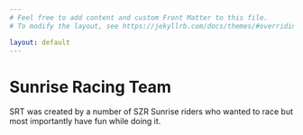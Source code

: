 ```yaml
---
# Feel free to add content and custom Front Matter to this file.
# To modify the layout, see https://jekyllrb.com/docs/themes/#overriding-theme-defaults

layout: default
---
```


# Sunrise Racing Team

SRT was created by a number of SZR Sunrise riders who wanted to race but most importantly have fun while doing it.

